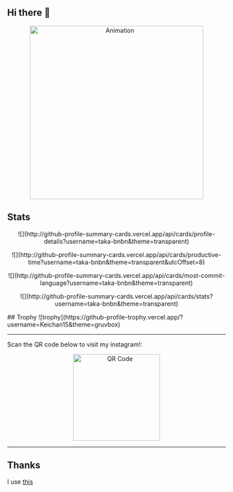 ## Hi there 👋

<p align="center">
  <img width="400" img src="https://github.com/user-attachments/assets/8d9332b3-e3c9-48a5-b9f1-cf349d146c9e" alt="Animation" />
</p>

## Stats
<p align="center">
![](http://github-profile-summary-cards.vercel.app/api/cards/profile-details?username=taka-bnbn&theme=transparent)
</p>
<p align="center">
![](http://github-profile-summary-cards.vercel.app/api/cards/productive-time?username=taka-bnbn&theme=transparent&utcOffset=8)
</p>
<p align="center">
![](http://github-profile-summary-cards.vercel.app/api/cards/most-commit-language?username=taka-bnbn&theme=transparent)
</p>
<p align="center">
![](http://github-profile-summary-cards.vercel.app/api/cards/stats?username=taka-bnbn&theme=transparent)
</p>
## Trophy
![trophy](https://github-profile-trophy.vercel.app/?username=Keichan15&theme=gruvbox)

---
Scan the QR code below to visit my instagram!:  

<p align="center">
  <img width="200" src="https://github.com/user-attachments/assets/a2113074-2673-40e0-b9a9-361f86289628" alt="QR Code" />
</p>

---

<!--
**taka-bnbn/taka-bnbn** is a ✨ _special_ ✨ repository because its `README.md` (this file) appears on your GitHub profile.
-->

## Thanks
I use [this](https://github.com/vn7n24fzkq/github-profile-summary-cards?tab=readme-ov-file)

